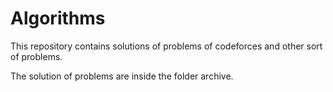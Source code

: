 # Algorithms
This repository contains solutions of problems of codeforces and other sort of problems. 



The solution of problems are inside the folder archive.
